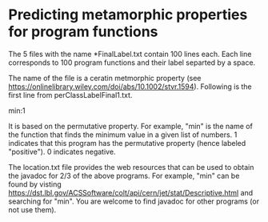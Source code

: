 # Predicting metamorphic properties for program functions

The 5 files with the name \*FinalLabel.txt contain 100 lines each. Each line corresponds to 100 program functions and their label separted by a space. 

The name of the file is a ceratin metmorphic property (see https://onlinelibrary.wiley.com/doi/abs/10.1002/stvr.1594). Following is the first line from perClassLabelFinal1.txt. 

min:1 

It is based on the permutative property. For example, "min" is the name of the function that finds the minimum value in a given list of numbers. 1 indicates that this program has the permutative property (hence labeled "positive"). 0 indicates negative.

The location.txt file provides the web resources that can be used to obtain the javadoc for 2/3 of the above programs. For example, "min" can be found by visting https://dst.lbl.gov/ACSSoftware/colt/api/cern/jet/stat/Descriptive.html and searching for "min". You are welcome to find javadoc for other programs (or not use them).
